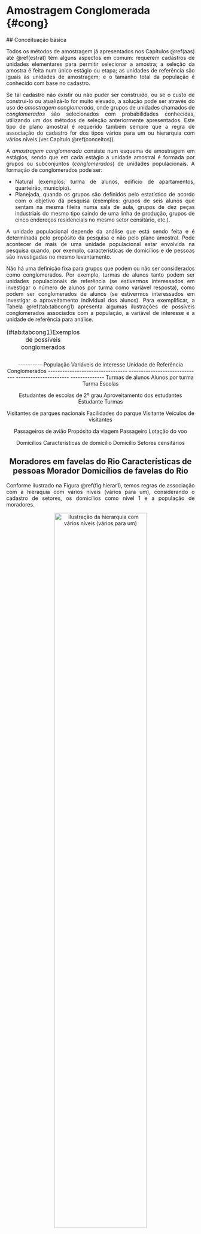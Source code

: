 # Amostragem Conglomerada {#cong}
<div style="text-align: justify">
## Conceituação básica 

Todos os métodos de amostragem já apresentados nos Capítulos \@ref(aas) até \@ref(estrat) têm alguns aspectos em comum: requerem cadastros de unidades elementares para permitir selecionar a amostra; a seleção da amostra é feita num único estágio ou etapa; as unidades de referência são iguais às unidades de amostragem; e o tamanho total da população é conhecido com base no cadastro.

Se tal cadastro não existir ou não puder ser construído, ou se o custo de construí-lo ou atualizá-lo for muito elevado, a solução pode ser através do uso de *amostragem conglomerada*, onde grupos de unidades chamados de *conglomerados* são selecionados com probabilidades conhecidas, utilizando um dos métodos de seleção anteriormente apresentados. Este tipo de plano amostral é requerido também sempre que a regra de associação do cadastro for dos tipos vários para um ou hierarquia com vários níveis (ver Capítulo \@ref(conceitos)).

A *amostragem conglomerada* consiste num esquema de amostragem em estágios, sendo que em cada estágio a unidade amostral é formada por grupos ou subconjuntos (*conglomerados*) de unidades populacionais. A formação de conglomerados pode ser:

 - Natural (exemplos: turma de alunos, edifício de apartamentos, quarteirão, município).
 - Planejada, quando os grupos são definidos pelo estatístico de acordo com o objetivo da pesquisa (exemplos: grupos de seis alunos que sentam na mesma fileira numa sala de aula, grupos de dez peças industriais do mesmo tipo saindo de uma linha de produção, grupos de cinco endereços residenciais no mesmo setor censitário, etc.).
 
A unidade populacional depende da análise que está sendo feita e é determinada pelo propósito da pesquisa e não pelo plano amostral. Pode acontecer de mais de uma unidade populacional estar envolvida na pesquisa quando, por exemplo, características de domicílios e de pessoas são investigadas no mesmo levantamento. 

Não há uma definição fixa para grupos que podem ou não ser considerados como conglomerados. Por exemplo, turmas de alunos tanto podem ser unidades populacionais de referência (se estivermos interessados em investigar o número de alunos por turma como variável resposta), como podem ser conglomerados de alunos (se estivermos interessados em investigar o aproveitamento individual dos alunos). Para exemplificar, a Tabela \@ref(tab:tabcong1) apresenta algumas ilustrações de possíveis conglomerados associados com a população, a variável de interesse e a unidade de referência para análise. 

<center>
<table>
<caption>(#tab:tabcong1)Exemplos de possíveis conglomerados</caption>
</table>
---------- 
População                         Variáveis de interesse         Unidade de Referência  Conglomerados
--------------------------------- ------------------------------ ---------------------- --------------
Turmas de alunos	                Alunos por turma	             Turma	                Escolas

Estudantes de escolas de 2º grau	Aproveitamento dos estudantes	 Estudante	            Turmas

Visitantes de parques nacionais	  Facilidades do parque	         Visitante             	Veículos de visitantes

Passageiros de avião	            Propósito da viagem	           Passageiro            	Lotação do voo

Domicílios	                      Características de domicílio	 Domicílio	            Setores censitários

Moradores em favelas do Rio	      Características de pessoas	   Morador                Domicílios de favelas do Rio
----------
</center>

Conforme ilustrado na Figura \@ref(fig:hierar1), temos regras de associação com a hieraquia com vários níveis (vários para um), considerando o cadastro de setores, os domicílios como nível 1 e a população de moradores.  
<center>

<div class="figure">
<img src="Figuras/hierarquia.png" alt="Ilustração da hierarquia com vários níveis (vários para um)" width="70%" />
<p class="caption">Ilustração da hierarquia com vários níveis (vários para um)</p>
</div>
</center>

Cabe registrar que os vários métodos de amostragem discutidos anteriormente podem ser aplicados para implementar a amostragem conglomerada, onde os conglomerados passam a ser as unidades amostrais a serem objeto de seleção pelos diferentes métodos. 

 
## Amostragem de áreas

O cadastro ou sistema de referência da pesquisa é a fonte que serve de guia e permite identificar a população a ser coberta para a seleção de amostras. Os métodos probabilísticos propostos para seleção de amostras pressupõem a existência de uma lista completa das unidades da população a ser pesquisada. Porém, como já foi dito, tais listas podem não estar disponíveis, ou estar desatualizadas, ou o custo de preparar uma lista atualizada pode ser proibitivo. Além disso, uma amostra selecionada de uma população dispersa geograficamente provavelmente será também muito dispersa.

Para reduzir custos, é muito frequente o uso de amostragem conglomerada, onde os conglomerados são áreas geográficas com limites naturais ou artificiais bem definidos. Neste caso, a amostra resultante pode ser concentrada dentro de um número limitado de áreas geográficas. 

A utilização de amostragem de áreas se dá quando não existe um cadastro de boa qualidade disponível e/ou quando a população for muito dispersa e o fator custo de deslocamento for preponderante. Neste caso, a necessidade de uma lista atualizada das unidades para as quais se requer a informação é restrita às áreas (*conglomerados*) que forem selecionadas para a amostra. Portanto, a grande vantagem da amostragem conglomerada é a sua conveniência operacional vinculada a possíveis reduções de custo. 

Num levantamento de uma população humana, por exemplo, é operacionalmente mais conveniente pesquisar todas as pessoas numa amostra de domicílios do que selecionar o mesmo número de pessoas espalhadas por toda a população. Também é mais conveniente pesquisar todos os domicílios numa amostra de áreas (por exemplo, setores censitários) do que selecionar aleatoriamente uma amostra do mesmo número de domicílios numa lista de todos os domicílios da região de interesse da pesquisa. Por um lado, tal lista nem sempre está disponível e, por outro, seu preparo tornaria a pesquisa bem mais cara. 

Suponha que uma AAS de $n=400$ domicílios deva ser selecionada de uma população de $N=10.000$ domicílios de uma cidade. Como não dispomos de uma lista atualizada com todos os domicílios, optamos por uma amostra de domicílios localizados dentro de uma amostra de quarteirões. Isto pode ser feito dividindo a área da cidade em quarteirões e selecionando 1/25 dos quarteirões. A probabilidade de selecionar um domicílio na cidade é a probabilidade de selecionar um quarteirão, ou seja, $1/25 = 400/10.000$. Neste caso, o tamanho da amostra de domicílios será uma variável aleatória que depende dos quarteirões selecionados para a amostra, sendo o seu valor esperado igual ao $n$ desejado.

Nesse exemplo, as unidades amostrais são os quarteirões da cidade, que poderiam ser listados para formar o cadastro de seleção. A seleção da amostra de quarteirões determina a seleção dos domicílios que estão localizados nos quarteirões. Se todos os domicílios de cada quarteirão são pesquisados, então a amostra é conglomerada em um estágio.

Mesmo que a lista de todos os domicílios esteja disponível, reduções do custo podem ser observadas na amostra conglomerada, pois a localização e identificação dos 400 domicílios espalhados aumenta o custo de transporte, bem como demanda maior tempo para a coleta, em comparação com a localização dos quarteirões selecionados e visita a todos os domicílios destes quarteirões. Por outro lado, para um dado tamanho de amostra, a amostragem direta dos domicílios dá resultados mais precisos do que a amostragem conglomerada de domicílios. 

Se comparamos uma amostra conglomerada com uma amostra de unidades elementares do mesmo número de unidades elementares, em geral, na amostra conglomerada espera-se que:

- O custo por unidade elementar seja mais baixo, devido ao mais baixo custo de listagem, de localização das unidades ou de ambos.     
- A variância de estimativas amostrais seja maior, dependendo do grau de homogeneidade das unidades agrupadas em conglomerados. 

Então verifica-se que a amostragem conglomerada impõe vantagens (menor custo) e desvantagens (menor precisão). Levando em conta os aspectos operacionais e a redução de custos que a amostragem conglomerada proporciona, em muitas situações práticas, a perda de eficiência amostral é mais que compensada por essa vantagem. Além disso, a redução de custos proporcionada pode permitir selecionar amostras maiores, compensando assim a perda de precisão em relação a amostras não conglomeradas. 

Uma aplicação importante de amostragem (conglomerada) de áreas se dá nas pesquisas domiciliares do IBGE, através da utilização da *Base Operacional Geográfica - BOG* que tem como suas menores áreas os setores censitários, conforme descrito na Seção \@ref(cadIBGE).   


## Definições básicas e notação

A população de unidades $U$ é particionada em $M$ grupos *mutuamente exclusivos e exaustivos*, chamados *conglomerados*, denotados $C_1, ..., C_i, ..., C_M$, de modo que: 

$$
U = C_1\cup C_2\cup \dots \cup C_M = \displaystyle \bigcup_{i=1}^{M}C_i \quad\text{  e }\quad C_i\cap C_k=\phi, \,\,i\ne k
$$

Aqui é necessário indexar as unidades populacionais dentro de cada conglomerado e, portanto, as unidades passam a ser identificadas por dois índices $i,j$, onde $i$ designa o conglomerado e $j$ designa o rótulo da unidade dentro do conglomerado. Então $C_i = \{ (i,1), (i,2), \dots, (i,j), \dots, (i,N_i) \}$, para $i=1,2,...,M$, onde $N_i$ é o tamanho do conglomerado $C_i$. Então $N = N_1 + N_2 + \dots + N_M$ é o tamanho total da população. 

Selecione uma amostra $a=\{i_1,\dots,i_m\}$ de tamanho $m\,\, (m>0)$, entre os rótulos de $C = \{1, ..., M\}$ para selecionar os conglomerados, segundo um plano amostral $p(a)$.

Observe que, de um ponto de vista matemático, a definição da partição da população em conglomerados apresentada é muito semelhante à definição da partição em estratos, vista no Capítulo \@ref(estrat). A diferença fundamental entre amostragem *estratificada* e *conglomerada* é que, na primeira, selecionamos diretamente amostras de unidades elementares dentro de cada um dos $H$ grupos (estratos) formados, enquanto que, na segunda, selecionamos uma amostra de grupos (conglomerados) entre os $M$ grupos formados, tratando então os grupos como unidades de amostragem, e investigamos unidades elementares, apenas, dentro dos conglomerados selecionados. 

Outra diferença importante se dá no processo da formação dos grupos. Para alcançar eficiência, quando estamos definindo grupos para servirem como estratos, o ideal é que estes sejam internamente homogêneos, cada um formado por unidades parecidas entre si. Já quando vamos usar os grupos como unidades de amostragem (conglomerados), então idealmente devem ser internamente heterogêneos, cada um formado por unidades que representem o melhor possível a diversidade da população. Em termos de variabilidade, uma boa estratificação é aquela onde a variância *dentro* dos estratos é pequena e a variância *entre* os estratos é grande, enquanto que na amostragem conglomerada busca-se o contrário, com a variância *dentro* dos conglomerados *grande* e a variância *entre* eles pequena. 

**(#exm:exmcon0)** Os setores censitários da Base Operacional Geográfica do IBGE

Um exemplo que ilustra bem a diferenciação do papel que estruturas de grupos de unidades populacionais podem ter no planejamento amostral é dado pelos setores censitários da Base Operacional Geográfica do IBGE. Estes setores são formados por áreas delimitadas no mapa do território brasileiro e podem ser vistos como grupos de domicílios e seus moradores. Na maioria das pesquisas amostrais do IBGE, tais como a PNAD Contínua - ver, por exemplo, @Freitas2014 - ou a POF - ver mais informações no link -  <https://www.ibge.gov.br/estatisticas/sociais/rendimento-despesa-e-consumo/9050-pesquisa-de-orcamentos-familiares.html?=&t=conceitos-e-metodos> - os setores censitários são usados como conglomerados para seleção da amostra de domicílios e pessoas que serão alvo da pesquisa. 

Essa mesma estrutura de grupos serve como estratos no caso da seleção de domicílios do Censo Demográfico que vão responder ao questionário mais longo, denominado de questionário da amostra. Nessa operação, em cada setor censitário, uma amostra de domicílios é selecionada dentro de cada um dos setores censitários, dando a eles então este papel de estratos, e não de conglomerados - ver @IBGE2016 para detalhes. 

## Amostragem conglomerada em um estágio  

Num plano de *Amostragem Conglomerada em em estágio - AC1*, são incluídas na amostra da pesquisa todas as unidades de $U$ encontradas nos conglomerados selecionados em $a$. A amostra $s$ de unidades da população $U$ que serão pesquisadas é dada por:

$$
s = C_{i_1} \cup C_{i_2} \cup \dots \cup C_{i_m} = \bigcup_{k=1}^{m}C_{i_k}
$$

Portanto, a amostragem do tipo AC1 é caracterizada pelos seguintes aspectos: 

- As unidades populacionais são reunidas em *grupos* denominados *conglomerados*.      
- Uma amostra de unidades é obtida selecionando uma *amostra de conglomerados* e *incluindo na amostra todas as unidades* pertencentes aos conglomerados selecionados.

Segue ilustração utilizando um baralho que pode ser observado na Figura \@ref(fig:baralho). Cada grupo de um mesmo número ou letra (A, 2, ..., 7, J, Q, K) representa um conglomerado de cartas dos quatro diferentes naipes (paus, ouros, copas e espadas).

<center>
<div class="figure">
<img src="Figuras/baralho.png" alt="Ilustração de unidades elementares “naturalmente” agrupadas" width="80%" />
<p class="caption">Ilustração de unidades elementares “naturalmente” agrupadas</p>
</div>
</center>

Na ilustração da Figura \@ref(fig:baralhoAC1) temos uma amostra selecionada por amostragem do tipo AC1, onde os conglomerados foram formados com as quatro cartas de cada número ou letra.

<center>
<div class="figure">
<img src="Figuras/baralhoAC1.png" alt="Ilustração da seleção de amostragem conglomerada em um estágio" width="80%" />
<p class="caption">Ilustração da seleção de amostragem conglomerada em um estágio</p>
</div>
</center>

Na ilustração foram selecionados, utilizando um dos métodos de seleção vistos anteriormente, dois conglomerados, no caso os de número 3 e 7, resultando numa amostra de 8 cartas do baralho: 3 de paus, 3 de ouros, 3 de copas, 3 de espadas, 7 de paus, 7 de ouros, 7 de copas e 7 de espadas. 


## Amostragem conglomerada em vários estágios 

A *amostragem conglomerada em vários estágios* é caracterizada por unidades populacionais arranjadas em grupos conforme uma hierarquia, com seleção de grupos nos vários níveis da hierarquia até chegar às unidades elementares (de referência) da pesquisa que serão investigadas.

Na amostragem conglomerada em três estágios, por exemplo, adota-se a seguinte terminologia, onde cada estágio da amostragem considera um tipo de unidade: Unidades Primárias de Amostragem - UPAs; Unidades Secundárias de Amostragem - USAs; e unidades elementares. 

Tal estratégia consiste no arranjo da população em UPAs, as quais são divididas em USAs, que contêm as unidades elementares, formando os 3 estágios sucessivos.

Para selecionar uma amostra de unidades elementares que serão investigadas, deve-se proceder da seguinte forma:

- **Estágio 1**: selecionar uma amostra de UPAs.
- **Estágio 2**: selecionar uma amostra de USAs em cada uma das UPAs selecionadas no primeiro estágio.
- **Estágio 3**: selecionar uma amostra de unidades elementares em cada uma das USAs selecionadas no segundo estágio, que irão compor a amostra, $s$, de unidades elementares a serem investigadas. 

**(#exm:exmcon1)** Considere o caso em que é preciso selecionar uma amostra de domicílios para uma pesquisa numa determinada região. Não há uma listagem atualizada e disponível dos domicílios existentes na região, mas é possível obter a lista dos municípios que a formam, e o IBGE disponibiliza um cadastro dos setores censitários existentes em cada um desses municípios. É possivel, então, selecionar uma amostra conglomerada em 3 estágios de domicílios mediante as seguintes etapas:

- **Estágio 1**: selecionar uma amostra de municípios, que neste caso serão as UPAs.
- **Estágio 2**: selecionar uma amostra de setores censitários - USAs - em cada um dos municípios selecionados no primeiro estágio.
- **Estágio 3**: selecionar uma amostra de domicílios em cada um dos setores selecionados. 

A amostra de domicílios a serem investigados na região será formada pela união das amostras de domicílios selecionadas em cada um dos setores selecionados. Provavelmente será necessário fazer uma atualização da lista dos domicílios para cada um dos setores selecionados no segundo estágio antes de selecionar os domicílios, porém essa atualização só será necessária para os setores selecionados, e não para todos os setores da região, como seria necessário se a amostra fosse selecionada diretamente na região sem considerar os estágios referentes aos municípios e setores.

Fica como exercício para o leitor definir o tipo de seleção que poderia ser utilizado em cada um dos estágios.

**Notas:**

1) Sem USAs, o esquema acima se torna amostragem conglomerada em dois estágios, ou amostragem conglomerada com subamostragem.     
2) O processo acima pode ser estendido para quatro ou mais estágios.     
3) Na prática, é raro ver planos com mais de três ou quatro estágios de seleção. 

Segue ilustração na Figura \@ref(fig:baralhoAC2) de amostragem conglomerada em dois estágios - AC2, utilizando o baralho com os grupamentos definidos anteriormente.  

<center>
<div class="figure">
<img src="Figuras/baralhoAC2.png" alt="Ilustração da seleção de amostragem conglomerada em 2 estágios " width="80%" />
<p class="caption">Ilustração da seleção de amostragem conglomerada em 2 estágios </p>
</div>
</center>

Foram selecionados os conglomerados - UPAs, 3, 7 e J (Valete) e, em cada um destes três conglomerados, selecionadas duas cartas, resultando numa amostra de seis cartas do baralho: 3 de ouros, 3 de copas, 7 de paus, 7 de copas, Valete de copas e Valete de espadas. 

Populações humanas em geral são organizadas segundo uma hierarquia definida por regiões, estados, municípios, bairros, endereços, domicílios, famílias e pessoas. Além disso, existem hierarquias que podem ser utilizadas em amostragem conglomerada para investigação de unidades institucionais, nas áreas de agricultura, educação, negócios, saúde, cultura, etc.

**(#exm:exmcon2)** Como outros exemplos de estruturas com hierarquia, considere:

a) Conglomerados = áreas num mapa; e unidades elementares = estabelecimentos agropecuários.   
b) UPAs = hospitais; USAs = enfermarias; e unidades elementares = pacientes.     
c) UPAs = escolas; USAs = turmas; e unidades elementares = crianças/estudantes.    
d) Conglomerados = veículos cruzando um posto de pedágio; e unidades elementares = passageiros nos veículos.     
e) UPAs = empresas industriais; e unidades elementares = unidades locais. 

**(#exm:exmcon3)** Plano amostral da *Pesquisa Mensal de Emprego - PME* - na Região Metropolitana de São Paulo realizada pelo IBGE

O plano amostral empregado na PME da RM de São Paulo era amostragem conglomerada em dois estágios, onde os setores censitários da Região Metroplitana de São Paulo eram as UPAs, e os domícilios particulares eram as USAs. Em cada domicílio selecionado para a pesquisa, as unidades elementares eram os moradores. Todos os moradores dos domicílios selecionados eram pesquisados, sendo que somente os que tinham 10 anos ou mais de idade preenchiam a parte referente às características de ocupação e rendimento. O plano é dito em dois estágios porque não havia sorteio de moradores dentro dos domicílios selecionados.

A amostra era de cerca de 430 setores por mês, com média de aproximadamente 18 domicílios selecionados em cada setor da amostra, resultando em aproximadamente 7.800 domicílios na amostra por mês.

A PME foi encerrada em março de 2016, com a divulgação dos resultados referentes ao mês de fevereiro de 2016, tendo sido substituída, com metodologia atualizada, pela Pesquisa Nacional por Amostra de Domicílios Contínua - PNAD Contínua, que abrange todo o País. Detalhes sobre a PME podem ser vistos em <https://www.ibge.gov.br/estatisticas/sociais/trabalho/9180-pesquisa-mensal-de-emprego.html?=&t=o-que-e>.

**(#exm:exmcon4)** Amostra da *Pesquisa Nacional de Saúde do Escolar - PeNSE*

Outra pesquisa, por amostra conglomerada, realizada pelo IBGE, em conjunto com o Ministério da Saúde, é a PeNSE que busca estudar aspectos como "a maior exposição a fatores de risco para a saúde, como uso de tabaco, consumo de álcool, alimentação inadequada e sedentarismo" em uma amostra de adolescentes que frequentam aulas em escolas públicas e privadas no território nacional. Trata-se de um plano amostral complexo que envolve estratificação, conglomeração, seleção de amostras com probabilidades desiguais, que pode ser visto com mais detalhes em @IBGE2016b. Em relação à amostragem conglomerada, são utilizados três estágios de seleção em cada um dos estratos definidos:

  - **Estágio 1**: UPAs - Municípios em cada um dos estratos.
  - **Estágio 2**: USAs - Escolas com turmas de alunos nas etapas de ensino de interesse em cada município selecionado.
  - **Estágio 3**: UTAs - Turmas de alunos nas etapas de ensino de interesse em cada escola selecionada.
  
Seria possível implementar um quarto estágio selecionando apenas uma parte dos alunos de cada turma selecionada para responderem ao questionário da pesquisa, porém por facilidades operacionais foi decidido pela inclusão de todos os alunos, de cada turma selecionada, na amostra final.

A amostragem conglomerada em um ou mais estágios deve ser adotada sempre que: 

1. *Não existe cadastro* de unidades elementares, mas existe (ou se pode construir) um cadastro de UPAs e, sendo necessário, cadastros de USAs, etc.    
2. *Concentrar a coleta* de dados em umas poucas localidades ou grupos de unidades reduz o custo de deslocamento entre unidades elementares.    
3. O *acesso* às unidades elementares pode depender de pontos de passagem controlados nalgum nível da hierarquia.     
4. A maior capacidade de supervisão do trabalho em grupos de unidades pode resultar em melhor qualidade dos dados a serem coletados.

## Notação na amostragem conglomerada em um estágio

A Tabela \@ref(tab:tabcong2) apresenta a notação para os tamanhos populacionais e da amostra na AC1 para uma dada população. 

<table>
<caption>(#tab:tabcong2)Tamanhos da população e da amostra na AC1</caption>
</table>
<center>
---------
Definição                      População                               Amostra 
------------------------------ --------------------------------------- -------------------------------------
Conglomerados                   $M$                                     $m$

Unidades no conglomerado $i$    $N_i$                                   $N_i$

Tamanho da população/amostra    $N = \displaystyle\sum_{i\in C}N_i$     $n = \displaystyle \sum_{i \in a} N_i$
---------
</center>

A Tabela \@ref(tab:tabcong3) apresenta os parâmetros populacionais total e média por conglomerado e na população como um todo.

<table>
<caption>(#tab:tabcong3)Parâmetros populacionais nos conglomerados e na população</caption>
</table>
<center>
---------
Definição                                                           Parâmetro                              
------------------------------------------------------------------- --------------------------------------------------------- 
Valor da variável de pesquisa para unidade $j$ do conglomerado $i$   $y_{ij}$                

Total no conglomerado $i$                                            $Y_i = \displaystyle \sum_{j \in C_i} y_{ij}$

Média no conglomerado $i$                                            $\overline {Y_i} = {Y_i}/{N_i} = \displaystyle \frac 1 N_i \sum_{j \in C_i} y_{ij}$

Total populacional                                                   $Y = \displaystyle \sum_{i=1}^{M} Y_i = \sum_{i \in C} Y_i$

Média populacional por conglomerado                                  $\overline {Y_C} = Y / M =  \displaystyle \frac 1 M \sum_{i \in C} Y_i$ 

Média populacional por unidade                                       $\overline Y = Y / N = \displaystyle \frac 1 N \sum_{i \in C} Y_i$
---------
</center>


## Amostragem conglomerada em um estágio simples 

O método de seleção de uma amostra por *Amostragem Conglomerada em um estágio simples - AC1S* consiste nos seguintes passos: 

1. Selecione uma amostra $a$ de $m$ conglomerados dentre os $M$ existentes na população $C$ de UPAs por AAS.    
2. Pesquise cada uma das unidades elementares presentes nos conglomerados selecionados da amostra $a$.

A amostra desejada é formada por todas as unidades elementares existentes nos $m$ conglomerados selecionados.

A Tabela \@ref(tab:tabcong4) apresenta as informações amostrais nos conglomerados selecionados e em toda amostra.

<table>
<caption>(#tab:tabcong4)Descrição das informações amostrais na AC1S</caption>
</table>
<center>
---------
Descrição                                                                       Valores amostrais                              
------------------------------------------------------------------------------- -------------------------------------------------
Valor da variável de pesquisa para unidade $j$ do conglomerado selecionado $i$   $y_{ij} \,\,\,\, \forall\, j=1, \dots, N_i$, \
                                                                                              $i \in a = \{ i_1,\dots,i_m \}$
                                                                                 

Total no conglomerado $i$ da amostra $i \in a = \{ i_1, \dots, i_m \}$             $Y_i = \displaystyle \sum_{j \in C_i} y_{ij}$

Média no conglomerado $i$ da amostra $i \in a = \{ i_1, \dots, i_m \}$                                    $\overline {Y_i} = {Y_i}/{N_i}$

Total amostral                                                                                            $t = \displaystyle \sum_{i \in a} Y_i$

Média por conglomerado                                                           $\displaystyle \overline y_C = t/m = \displaystyle \frac 1 m \sum_{i \in a} Y_i$ 

Média por unidade                                                                $\displaystyle \overline y = t/n = \displaystyle \sum_{i \in a} Y_i \Big/ \displaystyle \sum_{i \in a} N_i$

Probabilidade de inclusão de cada um dos conglomerados                           $m/M$

Probabilidade de inclusão de cada uma das unidades elementares                   $m/M$
---------
</center>


### Estimação do total sob AC1S 

O estimador natural (de Horvitz-Thompson) do total populacional sob plano amostral AC1S é dado por: 

$$
\displaystyle \widehat Y_{AC1S/HT} = \frac{M}{m} \displaystyle \sum_{i \in a} Y_i = M \overline y_C = \displaystyle \sum_{i \in a} \sum_{j \in C_i} d_{ij} y_{ij}\,\,(\#eq:eqcong1)
$$

onde $d_{ij} = M/m$ são os pesos individuais básicos sob AC1S.

A variância do estimador natural do total populacional é dada por: 

$$
\displaystyle V_{AC1S} \left( \widehat Y_{AC1S/HT} \right) = M^2 \frac {1-f} {m} S_e^2=M^2 \left(\frac1m-\frac1M\right)S_e^2 (\#eq:eqcong2)
$$ 

onde $f = m/M$ e $\displaystyle S_e^2 = \frac {1} {M-1} \displaystyle \sum_{i \in C} \left(Y_i - \overline {Y_C} \right)^2$ é a *variância entre* os totais dos conglomerados.

Um estimador não viciado para a variância do estimador natural do total populacional é dado por:

$$
\displaystyle \widehat V_{AC1S} \left( \widehat Y_{AC1S/HT} \right) = M^2 \frac {1-f} {m} \widehat S_e^2 \,\, (\#eq:eqcong3)
$$

onde $\widehat S_e^2 = \displaystyle \frac {1} {m-1} \displaystyle \sum_{i \in a} \left(Y_i - \overline y_C \right)^2$.

Quando todos os conglomerados têm tamanhos iguais, isto é, $N_i = \overline N, \, \, \forall\, i \in C$, o estimador natural é a única opção de estimador simples para o total. Quando os tamanhos dos conglomerados variam, este estimador pode ser pouco eficiente. Nesse caso, um estimador que ajuda a reduzir o efeito da variação dos tamanhos dos conglomerados na precisão é um estimador tipo razão baseado no tamanho dos conglomerados. Este estimador é dado por: 

$$
\displaystyle \widehat Y_{AC1S}^R = \frac {N} {n} \displaystyle \sum_{i \in a} Y_i = N \overline y = \displaystyle \sum_{i \in a} \sum_{j \in C_i} w_{ij}^R y_{ij} \,\, (\#eq:eqcong4)
$$

onde $w_{ij}^R = N/n$ são pesos amostrais ajustados ou ‘calibrados’, no sentido de que seu uso aplicado a uma variável de contagem $(y_{ij}=1, \, \,\forall\, i,j)$ levaria a obter uma estimativa para o tamanho da população igual ao tamanho total $N$.

Note que este estimador requer que o tamanho total da população $(N)$ seja conhecido. Portanto, em muitas situações este estimador não é viável.

A variância aproximada do estimador tipo razão do total é dada por:

$$
\displaystyle V_{AC1S} \left( \widehat Y_{AC1S}^R \right) \doteq M^2 \left( \frac 1 m - \frac 1 M \right) \frac {1} {M-1} \displaystyle \sum_{i \in C} N_i^2 \left( \overline {Y_i} - \overline Y \right)^2 \,\, (\#eq:eqcong5)
$$ 

Esta aproximação requer que o número de conglomerados na amostra $(m)$ seja grande.

O estimador da variância do estimador tipo razão do total pode ser obtido por: 

$$
\displaystyle \widehat V_{AC1S} \left( \widehat Y_{AC1S}^R \right) = M^2 \left( \frac 1 m - \frac 1 M \right) \frac {1} {m-1} \displaystyle \sum_{i \in a} N_i^2 \left( \overline {Y_i} - \overline y \right)^2 \,\,(\#eq:eqcong6)
$$

Comparando os estimadores natural e tipo razão para o total populacional, sob o plano amostral AC1S, tem-se:  

1. Se os conglomerados tiverem todos o mesmo tamanho, ou seja:    
$$
N_i=N/M=\overline N,\;\;\forall \,i=1,\dots,M
$$
então:    
$$
\widehat Y_{AC1S}^R = \widehat Y_{AC1S/HT}
$$
2. Somente o estimador natural, $\widehat Y_{AC1S/HT}$, pode ser utilizado quando $N$ for desconhecido.    
3. O estimador $\widehat Y_{AC1S/HT}$ é exatamente não viciado.    
4. O estimador $\widehat Y_{AC1S}^R$ é apenas aproximadamente não viciado, para grandes amostras.    
5. O estimador tipo razão, $\widehat Y_{AC1S}^R$, pode ser muito mais preciso que $\widehat Y_{AC1S/HT}$ em certos casos, pois se:
 $$
 \overline {Y_i} \doteq \overline Y, \,\, \forall \,i
 $$  
 então: 
 $$
 V_{AC1S} \left( \widehat Y_{AC1S}^R \right) \doteq 0
 $$ 
 enquanto que: 
 $$
 V_{AC1S} \left( \widehat Y_{AC1S/HT} \right) \propto \displaystyle \sum_{i \in C} \left( Y_i - \overline Y_C \right)^2 = \displaystyle \sum_{i \in C} \left( N_i \overline {Y_i} - \overline N \overline Y \right)^2 \doteq \overline Y^2 \displaystyle \sum_{i \in C} \left( N_i - \overline N \right)^2
 $$

    Isto é, a variância do estimador natural incorpora parcela devida à variação dos tamanhos dos conglomerados e, portanto, a ocorrência de variabilidade nos tamanhos dos conglomerados causa acentuada perda de precisão nesse estimador sob amostragem conglomerada em um estágio simples. Essa perda será maior quando maior for a variabilidade dos tamanhos dos conglomerados. 

    Na prática, as médias $\overline {Y_i}$ são menos variáveis entre conglomerados que os totais $Y_i$, e portanto: 

$$
V_{AC1S} \left( \widehat Y_{AC1S}^R \right) < V_{AC1S} \left( \widehat Y_{AC1S/HT} \right)
$$

Os ganhos de precisão do estimador tipo razão podem ser grandes quando:

* For grande a variação dos tamanhos $N_i$.    
* For pequena a variação entre as médias $\overline {Y_i}$ dos conglomerados.

Na prática, a formação de conglomerados com tamanhos iguais para controlar a variação de tamanho na variância do estimador e, também, na variação do tamanho final da amostra, nem sempre é possível, sendo a ocorrência de conglomerados com tamanhos iguais pouco comum. 

Assim, ao invés de tentar construir artificialmente conglomerados de tamanhos iguais, é possível manter os conglomerados com tamanhos desiguais e utilizar métodos de seleção de amostra e estimadores adequados na expectativa de redução da variância e de menor perda de precisão com o uso da amostragem conglomerada.

Os métodos usuais para reduzir o efeito da variabilidade dos tamanhos dos conglomerados são: 

a) Selecionar os conglomerados com probabilidades proporcionais ao tamanho.     
b) Estratificar os conglomerados, utilizando o tamanho como variável de estratificação.      
c) Usar estimadores tipo razão, com a variável auxiliar sendo o tamanho do conglomerado. 

**Recomendações:**

* Em geral, prefira $\widehat Y_{AC1S}^R$ a menos que $N$ seja desconhecido.    
* Se $\widehat Y_{AC1S/HT}$ tiver que ser usado: *estratifique os conglomerados* por tamanho ou *use amostragem conglomerada com PPT*. Em termos de eficiência não parece haver vantagem nítida de qualquer das duas alternativas, sendo bastante semelhantes os resultados obtidos com ambas as técnicas em termos da precisão final das estimativas. 

### Estimação da média sob AC1S

O estimador de Horvitz-Thompson da média por unidade, $\overline Y$, sob plano amostral AC1S é dado por: 

$$
\displaystyle \overline y_{AC1S/HT} = \frac {\widehat Y_{AC1S/HT}} {N} = \frac {M} {N} \frac {1} {m} \displaystyle \sum_{i\in a} Y_i = \overline y_C / \overline N \,\, (\#eq:eqcong7)
$$ 

 A variância do estimador HT da média é dada por:

$$
\displaystyle V_{AC1S} \left( \overline y_{AC1/HT} \right) = \frac {M^2} {N^2} \left( \frac 1 m - \frac 1 M \right) S_e^2 = \frac {1} {\overline N^2} \left( \frac 1 m - \frac 1 M \right) S_e^2 \,\, (\#eq:eqcong8)
$$

O estimador da variância do estimador HT da média é dado por: 

$$
\displaystyle \widehat V_{AC1S} \left( \overline y_{AC1S/HT} \right) = \frac {M^2} {N^2} \left( \frac 1 m - \frac 1 M \right) \widehat S_e^2 = \frac {1} {\overline N^2} \left( \frac 1 m - \frac 1 M \right) \widehat S_e^2 \,\, (\#eq:eqcong9)
$$

Um estimador tipo razão da média por unidade $\overline Y$ sob o plano amostral AC1S é dado por:  

$$
\displaystyle \overline y_{AC1S}^R = \frac {\widehat Y_{AC1S}^R} {N} = \frac {1} {n} \displaystyle \sum_{i \in a} Y_i = \overline y_C / \overline n = \overline y \,\, (\#eq:eqcong10)
$$ 

onde $\displaystyle \overline n = \frac {1} {m} \displaystyle \sum_{i \in a} N_i = \frac {n} {m}$.

A variância aproximada do estimador de razão da média é dado por: 

$$
\displaystyle V_{AC1S} \left( \overline y_{AC1S}^R \right) \doteq \frac {1} {\overline N^2} \left( \frac 1 m - \frac 1 M \right) \frac {1} {M-1} \displaystyle \sum_{i \in C} N_i^2 \left( \overline {Y_i} - \overline Y \right)^2 \,\, (\#eq:eqcong11)
$$

Esta aproximação é válida somente para amostras grandes, isto é, com $m$ grande.

O estimador da variância do estimador tipo razão da média é dado por: 

$$
\displaystyle \widehat V_{AC1S} \left( \overline y_{AC1S}^R \right) = \frac {1} {\overline n^2} \left( \frac 1 m - \frac 1 M \right) \frac {1} {m-1} \displaystyle \sum_{i \in a} N_i^2 \left( \overline {Y_i} - \overline y \right)^2  \,\, (\#eq:eqcong12)
$$ 

com $\overline n$ em lugar de $\overline N$ quando este for desconhecido.

**Notas:**

1. Se $N$ (ou  $\overline N$) for desconhecido, só podemos usar $\overline y_{AC1S}^R$.    
2. As comparações de vício e variância feitas para o caso dos estimadores de total seguem válidas para os estimadores da média.     
3. Quase sempre é preferível usar $\overline y_{AC1S}^R = \overline y$, a média simples por unidade elementar.       

A Tabela \@ref(tab:tabcong5) apresenta um resumo de estimadores do total, média e respectivas variâncias sob AC1S. 

<table>
<caption>(#tab:tabcong5)Estimadores do total, média e respectivas variâncias sob AC1S</caption>
</table>
<center>
---------
Estimador                             
-----------------------------
$\displaystyle \widehat Y_{AC1S/HT} = \frac {M}{m} \displaystyle \sum_{i \in a} Y_i = M \overline y_C = \displaystyle \sum_{i \in a} \sum_{j \in C_i} d_{ij} y_{ij}$                                                        

$\displaystyle \widehat Y_{AC1S}^R = \frac {N} {n} \displaystyle \sum_{i \in a} Y_i = N \overline y = \displaystyle \sum_{i \in a} \sum_{j\in C_i} w_{ij}^R y_{ij}$

$\displaystyle \overline y_{AC1S/HT} = \frac {\widehat Y_{AC1S/HT}}{N} = \frac {M} {N} \frac {1} {m} \displaystyle \sum_{i \in a} Y_i = \overline y_C / \overline N$                                                        
$\displaystyle\overline y_{AC1S}^R=\frac{\widehat Y_{AC1S}^R} {N}=\displaystyle\frac{1}{n}\sum_{i\in a}Y_i=\overline y_C/\overline n=\overline y$

$\displaystyle \widehat V_{AC1S} \left( \widehat Y_{AC1S/HT}\right)= M^2 \left( \frac 1 m - \frac 1 M \right) \widehat S_e^2$

$\widehat V_{AC1S}\left(\widehat Y_{AC1S}^R\right) = M^2\left(\displaystyle\frac 1 m-\frac 1 M \right)\displaystyle\frac {1} {m-1}\displaystyle\sum_{i\in a} N_i^2(\overline {Y_i}-\overline y)^2$

$\displaystyle \widehat V_{AC1S} \left( \overline y_{AC1S/HT} \right) = \frac {1} {\overline N^2} \left( \frac 1 m - \frac 1 M \right) \widehat S_e^2$

$\widehat V_{AC1S}\left(\overline y_{AC1S}^R\right)=\displaystyle\frac{1}{\overline n^2}\left(\frac1 m -\frac 1 M\right)\frac{1}{m-1}\displaystyle\sum_{i\in a}N_i^2\left(\overline {Y_i} -\overline y\right)^2$ 

---------
</center>

Aqui não foi tratado explicitamente do problema da estimação de proporções. Porém, lembrando que proporção é equivalente à média de uma variável do tipo indicadora, que só pode assumir valores $0$ (não possui a característica de interesse) ou $1$ (possui a característica de interesse) e, recorrendo ao exposto no Capítulo \@ref(proporc), é fácil derivar as expressões para estimar proporções e avaliar a precisão das estimativas a partir das expressões para estimação de média fornecidas aqui. 

## Efeito do plano amostral

O *Efeito do Plano Amostral - EPA* é uma medida para comparar a *eficiência* de duas estratégias, $E_1$ e $E_2,$ formadas pelas combinações de *plano amostral e estimador*, para um mesmo tamanho de amostra.

$$
EPA(E_1;\,E_2) = V_{E_1} (\widehat \theta_1) / V_{E_2} (\widehat \theta_2) \,\,(\#eq:eqcong13)
$$ 

O termo original em inglês é *Design Effect - DEFF* e foi sugerido por @Kish1965.

Outra medida que dá uma indicação semelhante ao EPA é o *Fator do Plano Amostral - FPA*, que vem do inglês *Design Factor*, definido como: 

$$
FPA(E_1;\,E_2)  = \sqrt{EPA(E_1;\,E_2) } = DP_{E_1} (\widehat \theta_1) / DP_{E_2} (\widehat \theta_2)
$$

O $FPA$ compara diretamente o *desvio padrão* dos estimadores sob duas estratégias diferentes de amostragem. É mais comum o uso do EPA que do FPA, sendo o FPA mais diretamente relacionado com a margem de erro das estimativas, enquanto o uso do EPA é mais conveniente quando se trata de planejar e dimensionar amostras. 

**(#exm:con4)** Efeito do plano amostral ao estimar a média populacional por unidade elementar, através do estimador HT com amostragem conglomerada simples em um estágio, em relação ao uso de uma AAS de igual tamanho.

Neste caso, as duas estratégias cuja eficiência se quer comparar são:

- *Estratégia 1*: Amostragem conglomerada em um estágio simples - AC1S, com o estimador natural $\overline y_{AC1S/HT}$.       
- *Estratégia 2*: Amostragem aleatória simples - AAS de mesmo tamanho total $(n)$, com o estimador usual de média $\displaystyle \overline y = \frac 1 n \sum_{i \in s} y_i$.

O efeito do plano amostral (neste caso, conglomeração) ao estimar a média populacional por unidade elementar é:

$$
EPA(AC1S/HT;\,AAS) = \frac {V_{AC1S} (\overline y_{AC1S/HT})} {V_{AAS} (\overline y)} \,\, (\#eq:eqcong14) 
$$

O EPA mede o quanto a variância do estimador é maior (ou menor) por usar, neste caso, AC1S em lugar de AAS.

- $EPA < 1 \Rightarrow$ *ganho de precisão*, devido ao uso de amostragem conglomerada. 
- $EPA = 1 \Rightarrow$ *mesma precisão*, não há diferença de precisão, pode-se optar pelo plano operacionalmente mais vantajoso.
- $EPA > 1 \Rightarrow$ *perda de precisão*, devido ao uso de amostragem conglomerada.

Um valor de $EPA=5$, por exemplo, indicaria que a variância sob amostragem conglomerada seria cinco vezes maior que a variância de uma AAS de igual tamanho total.

**(#exm:exmcon5)** Efeito do plano amostral ao estimar a média populacional por unidade elementar, através do estimador tipo razão com AC1S em relação ao uso da AAS.

- *Estratégia 1*: Amostragem conglomerada em um estágio simples - AC1S, com estimador tipo razão $\overline y_{AC1S}^R =\displaystyle \frac {1} {n} \sum_{i \in a} Y_i$ para a média.    
- *Estratégia 2*: Amostragem aleatória simples - AAS de mesmo tamanho total $(n)$, com o estimador usual de média $\overline y = \displaystyle \frac 1 n \sum_{i \in s} y_i$.

O efeito do plano amostral (neste caso, conglomeração) ao estimar a média populacional por unidade elementar é:

$$
EPA({AC1S}^R;\,AAS) = \frac {V_{AC1S} (\overline y_{AC1S}^R)} {V_{AAS} (\overline y)} \,\,(\#eq:eqcong15) 
$$

**Nota:** Os estimadores pontuais são idênticos; somente os planos amostrais (e as variâncias) são diferentes. 

Se os tamanhos dos conglomerados forem todos *iguais*, isto é, se $N_i = \overline N, \,\, \forall\, i = 1, \dots, M$, então, de acordo com @Cochran1977, página 242, tem-se:

$$
EPA({AC1S}^R;\,AAS) \doteq 1 + (\overline N - 1) \rho \,\, (\#eq:eqcong16) 
$$

onde:

$$\displaystyle \rho = \frac {\displaystyle \sum_{i \in C} \sum_{j \in C_i} \sum_{k \ne j \in C_i} \left( y_{ij} - \overline Y \right) \left( y_{ik} - \overline Y \right)} {\left( \overline N - 1 \right) \left( M \overline N - 1 \right) S_y^2} \doteq 1 - \displaystyle \frac {S_d^2} {S_y^2}
$$ 

é o coeficiente de correlação intraconglomerado ou intraclasse; e $S_d^2$ é a medida da variância *dentro* dos conglomerados, dada por: 

$$
\displaystyle S_d^2 = \frac {1} {M} \displaystyle \sum_{i \in C} \frac {1} {\overline N - 1} \sum_{j \in C_i} \left (y_{ij} - \overline {Y_i} \right)^2 = \frac {1} {M} \sum_{i \in C} S_i^2
$$ 
com:  
$$
\displaystyle S_i^2 = \frac {1} {\overline N - 1} \sum_{j \in C_i} \left( y_{ij} - \overline {Y_i} \right)^2
$$ 

$S_y^2$ é a variância *total*, dada por: 

$$
\displaystyle S_y^2 = \frac {1} {N - 1} \sum_{i \in C} \sum_{j \in C_i} \left( y_{ij} - \overline Y \right)^2
$$

A variância *total* também pode ser expressa em função das variâncias *entre* conglomerados, $S_e^2$, e *dentro* dos conglomerados, $S_d^2$, através da expressão:

$$
S_y^2 = \displaystyle \frac {(\overline N - 1) M S_d^2 + \overline N (M-1) \overline S_e^2} {M \overline N - 1}
$$
onde, $\displaystyle \overline S_e^2 = \frac {S_e^2} {\overline N}$.

A expressão para o $EPA({AC1S}^R;\,AAS)$ resulta do uso das expressões de acordo com @Cochran1977, página 241:

$$
\displaystyle V_{AC1S} (\overline y_{AC1S}^R) \doteq \left( \frac 1 {m \overline N} - \frac 1 {M \overline N} \right) S_y^2[1 + (\overline N - 1) \rho] \,\,(\#eq:eqcong17) 
$$

$$
V_{AAS} (\overline y) = \displaystyle \left( \frac 1 {m \overline N} - \frac 1 {M \overline N} \right)S_y^2 \,\, (\#eq:eqcong18) 
$$

Cabem algumas considerações relacionadas com a variação do $EPA$ para AC1S: 

1. Se os conglomerados tiverem variância dentro grande, isto é, se $\displaystyle S_d^2 \doteq S_y^2$, então $\rho \doteq 0$ e portanto, $EPA({AC1S}^R;\,AAS) \doteq 1 + (\overline N - 1) \times 0 = 1$.    
    Nesse caso, não ocorreria perda de precisão devido ao uso de amostragem conglomerada.    
2. Pode ser demonstrado que $\displaystyle \left [ - \left( \frac {M-1} {N-M} \right)\right] \le \rho \le 1$, ou ainda, de forma aproximada, que $\displaystyle \frac {-1} {\overline N - 1} \le \rho \le1$.    
    Em muitas aplicações práticas, $\rho > 0$, porque os conglomerados tendem a ser mais homogêneos internamente do que a população em geral.    
    “Birds of a feather flock together!”    
    Consequência: $EPA(AC1S^R;\,AAS) > 1$ na maioria das vezes.     
3. Raramente $\rho<  0$, caso em que AC1S seria mais eficiente que AAS.     
4. Num caso extremo, $\rho = 1$ e portanto $EPA(AC1S^R;\,AAS) = \overline N$ e     
    $\displaystyle V_{AC1S} (\overline y_{AC1S}^R) = EPA(AC1S^R;\,AAS)\, V_{AAS} (\overline y) \doteq \overline N \frac {S_y^2} {m \overline N} = \frac{S_y^2}{m}$    
    Nesse caso, a precisão da amostra conglomerada de tamanho total igual a $m \overline N$ é equivalente apenas àquela obtida com uma amostra aleatória simples de tamanho $m$!!! 

A Tabela \@ref(tab:tabcong6) apresenta efeitos do plano amostral sob AC1S de acordo com valores selecionados dos tamanhos dos conglomerados e do coeficiente de correlação intraclasse. 

<table>
<caption>(#tab:tabcong6)Efeitos do plano amostral sob AC1S por tamanho do conglomerado e valor do coeficiente de correlação intraclasse</caption>
</table>
<center>
---------
 Tamanho   $\rho=0,01$   $\rho=0,05$   $\rho=0,1$   $\rho=0,2$   $\rho=0,3$   $\rho=0,5$
--------- ------------- ------------- ------------ ------------ ------------ ------------
     2               1           1            1           1           1           2

     5               1           1            1           2           2           3

     11              1           2            2           3           4           6

     21              1           2            3           5           7          11

     31              1           3            4           7          10          16

     51              2           4            6          11          16          26

     101             2           6           11          21          31          51

     201             3          11           21          41          61         101

     301             4          16           31          61          91         151

     501             6          26           51         101         151         251
---------
</center>


Observe que quando aumenta o tamanho do conglomerado, aumenta a perda de precisão da AC1S em relação à AAS. Note também que à medida que aumenta o coeficiente de correlação intraclasse diminui a eficiência da AC1S em comparação com a AAS.  


## Amostragem conglomerada com PPT em um estágio

A ocorrência de variabilidade nos tamanhos dos conglomerados causa acentuada perda de precisão nos estimadores naturais com amostragem conglomerada em um estágio simples.

*Amostragem Conglomerada com Probabilidades Proporcionais ao Tamanho em um estágio - AC1P* se caracteriza por: 

1. Ser útil para controlar os efeitos da variação nos tamanhos dos conglomerados.    
2. Poder ser adotada na etapa de seleção da amostra, enquanto que estimadores tipo razão somente podem ser considerados na etapa de estimação.    
3. Selecionar conglomerados com probabilidades proporcionais ao seu tamanho (número de unidades subordinadas ou outra medida de tamanho). 

A seguir, o estimador não viciado do total $Y$ com AC1P, no caso de usar amostragem PPT com reposição para a seleção dos conglomerados. 

$$
\widehat Y_{AC1PC} = \displaystyle \frac {1} {m} \sum_{i \in a} f_i \frac {Y_i} {p_i} \,\, (\#eq:eqcong19) 
$$

onde $f_i$ é o número de vezes que o conglomerado $i$ foi incluído na amostra $a$; e

$p_i =  N_i / N$ é a probabilidade de seleção do conglomerado $i$ num único sorteio. 

Um estimador HT não viciado do total $Y$ com AC1P, no caso de emprego de amostragem PPT sem reposição para sorteio dos conglomerados, é dado por:  

$$
\widehat Y_{AC1P}= \displaystyle \sum_{i \in a} \frac {Y_i} {\pi_i} \,\, (\#eq:eqcong20) 
$$

onde $\pi_i$ a probabilidade de inclusão do conglomerado $i$ na amostra $a$. 

As respectivas variâncias de $\widehat Y_{AC1PC}$ e $\widehat Y_{AC1P}$ são dadas por: 

$$
V_{AC1PC} (\widehat Y_{AC1PC}) = \displaystyle \frac {1} {m} \sum_{i \in C} \left( \frac {Y_i} {p_i} - {Y} \right)^2 p_i \,\, (\#eq:eqcong21) 
$$

$$
V_{AC1P} (\widehat Y_{AC1P}) = \displaystyle \sum_{i \in C} \sum_{k \in C} \left( \frac {d_i d_k} {d_{ik}} - 1 \right) Y_i Y_k \,\, (\#eq:eqcong22) 
$$

Os respectivos estimadores das variâncias de $\widehat Y_{AC1PC}$ e $\widehat Y_{AC1P}$ são dados por: 

$$
\widehat V_{AC1PC} (\widehat Y_{AC1PC}) = \displaystyle \frac {1} {m (m-1)} \sum_{i \in a} f_i \left( \frac {Y_i} {p_i} - {\widehat Y_{AC1PC}} \right)^2 \,\, (\#eq:eqcong23) 
$$

$$
\widehat V_{AC1P} (\widehat Y_{AC1P}) = \displaystyle \sum_{i \in a} \sum_{k \in a} \left( {d_i d_k} - {d_{ik}} \right) Y_i Y_k \,\, (\#eq:eqcong24) 
$$

**Notas:**

a) $\widehat Y_{AC1PC}$ é *mais preciso* que o estimador não viciado do total $\widehat Y$ com AC1S, quando as médias dos conglomerados não são relacionadas com os tamanhos dos conglomerados.    
b) $\widehat Y_{AC1PC}$ *não se beneficia* do fator de correção de população finita.    
c) Métodos para amostragem conglomerada com *PPT sem reposição* estão disponíveis e podem ser usados em lugar de PPTC.     
d) Para planos AC1P ou AC1PC, os tamanhos precisam ser conhecidos para cada conglomerado da população, antes de selecionar a amostra. Caso contrário, podem ser usadas medidas aproximadas de tamanho.     
e) $\widehat Y_{AC1PC}$ tem desempenho similar ao estimador de razão do total sob AC1S, $\widehat Y_{AC1S}^R$. Quando não for feita amostragem PPT de conglomerados, usar $\widehat Y_{AC1S}^R$ sempre que possível.      
f) $\widehat Y_{AC1PC}$ possui propriedades exatas (é não viciado, possui expressão exata para a variância e estimador não viciado para a variância) que valem também para amostras pequenas.


## Amostragem conglomerada em dois estágios 

A *Amostragem Conglomerada em dois estágios - AC2* se caracteriza pela seleção de uma amostra de conglomerados com subamostragem, assim definida: 

- **Estágio 1**: selecione uma amostra $a$ de $m$ UPAs (conglomerados).
- **Estágio 2**: para cada UPA $C_i$ da amostra de primeiro estágio, selecione amostra $s_i$ de $n_i$ unidades secundárias das $N_i$ unidades existentes nessa UPA.

A amostra completa de unidades selecionadas é dada por: $s = s_{i_1}\cup s_{i_2} \cup \dots \cup s_{i_m}= \bigcup_{k=1}^{m} s_{i_k}$

O tamanho total da amostra é $n = \displaystyle \sum_{i \in a} n_i$.

As principais razões para adotar amostragem conglomerada em dois estágios são as seguintes:

1) Geralmente não é prático pesquisar todas as unidades nos conglomerados selecionados: *conglomerados* muito *grandes*, *carga de trabalho variável* por entrevistador, etc.     
2) Constatou-se que a perda de precisão da AC1S em relação à AAS para amostras de mesmo tamanho é tanto maior quanto maior for o tamanho do conglomerado. A adoção de AC2 vem reduzir a influência do tamanho dos conglomerados na eficiência da amostragem conglomerada, permitindo ao amostrista controlar melhor a precisão do estimador resultante, ao manejar o número de unidades que são selecionadas em cada conglomerado. Na AC1 isso não está sob controle do amostrista, pois uma vez selecionado um conglomerado, todas as suas unidades devem ser pesquisadas.     
3) Se a variância dentro dos conglomerados for pequena, as médias por conglomerados $\overline {Y_i}$ podem ser bem estimadas por amostragem.     
4) *Amostragem em dois estágios* é mais complexa, porém *mais flexível*.     

Na estimação sob AC2, cujo plano amostral compreende *dois estágios de seleção*, para encontrar médias e variâncias de estimadores, devem ser calculadas médias considerando todas as possíveis amostras sob o plano amostral.

Isto requer considerar todas as possíveis amostras no primeiro estágio e, todas as possíveis amostras no segundo estágio, dentro de cada amostra de UPAs do primeiro estágio.

Tudo fica mais fácil se usarmos os resultados de @Cochran1977, Expressão 10.1 da página 275 e Expressão 10.2 da página 276, respectivamente: 

$$
E[\widehat \theta] = E_1[ E_2( \widehat \theta)] \,\,(\#eq:eqcong25) 
$$

$$
V[\widehat \theta] = V_1[ E_2(\widehat \theta)] + E_1[ V_2(\widehat \theta)] \,\,(\#eq:eqcong26) 
$$

$E_2$, $V_2$ denotam, respectivamente, valor esperado e variância considerando todas as possíveis amostras de unidades dentro de um conjunto fixado de UPAs (estágio 2).

$E_1$, $V_1$ denotam, respectivamente, valor esperado e variância considerando todas as possíveis amostras de UPAs (estágio 1).

$\widehat \theta$ é algum estimador para um parâmetro $\theta$. 

Resultados similares podem ser estendidos para planos em três ou mais estágios (ver @Cochran1977, Seção 10.8).

O estimador não viciado de Horvitz-Thompson do total $Y$ sob AC2 é dado por:

$$
\widehat Y_{AC2/HT} = \displaystyle \sum_{i\in a} \frac{\widehat Y_i}{\pi_i} = \sum_{i \in a} \frac {1} {\pi_i} \sum_{j \in s_i} \frac {y_{ij}} {\pi_{j|i}} = \sum_{i \in a} \sum_{j \in s_i}d_{ij} y_{ij} \,\,(\#eq:eqcong27) 
$$

onde:

$\pi_i$ é a probabilidade de inclusão da UPA $i$;

$s_i$ é a amostra de unidades selecionadas dentro da UPA $i$;

$\widehat Y_i = \displaystyle \sum_{j \in s_i} \frac {y_{ij}} {\pi_{j|i}}$ é um estimador HT do total $Y_i$ da UPA $i$;

$\pi_{j|i} = P(j \in s_i \, | \, i \in a)$ é a probabilidade de inclusão da unidade $j$ dado que a UPA $i$ está na amostra $a$; e

$d_{ij} = \pi_{ij}^{-1} = \pi_i^{-1} \pi_{j|i}^{-1}$ é o peso associado à unidade $j$ da UPA $i$.

A variância de $\widehat Y_{AC2/HT}$ sob AC2 é dada por: 

$$
\begin{eqnarray}\hspace{-1.5cm}
V_{AC2} \left( \widehat Y_{AC2/HT} \right) & = & V_1 \left[E_2 \left( \displaystyle \sum_{i \in a} \frac {\widehat Y_i} {\pi_i} \right) \right] + E_1 \left[ V_2 \left(\sum_{i \in a} \frac {\widehat Y_i} {\pi_i} \right) \right] \\ & = & V_1 \left[ \displaystyle \sum_{i \in U} \delta_i E_2 \left( \widehat Y_i \right) \big/ \pi_i \right] + E_1 \left[ \sum_{i \in U} \delta_i V_2 \left( {\widehat Y_i} \right) \big/ {\pi_i}^2 \right] \\ & = & V_1 \left( \displaystyle \sum_{i \in a} {Y_i} \big/ \pi_i \right) + \sum_{i \in U} V_2 \left( \widehat Y_i \right) \big/ \pi_i \\
& = & V_{UPA} + V_{USA} 
\end{eqnarray}(\#eq:eqcong28) 
$$

onde:

$\delta_i$ é a variável indicadora da presença da unidade $i$ na amostra; 

$V_{UPA}$ é a componente de variância de $\widehat Y_{AC2/HT}$ proveniente da amostragem de UPAs (estágio 1), isto é, variância caso amostragem conglomerada em um estágio fosse usada (sem fazer subamostragem); e

$V_{USA}$ é a componente de variância de $\widehat Y_{AC2/HT}$ proveniente da amostragem de USAs (amostragem no estágio 2).

Um estimador não viciado (de Horvitz-Thompson) da média por unidade $\overline Y$ é dado por:

$$
\overline y_{AC2/HT} = \frac {\widehat Y_{AC2/HT}} N = \frac 1 N \left( \displaystyle \sum_{i \in a} \frac {\widehat Y_i} {\pi_i} \right) \,\, (\#eq:eqcong29) 
$$

Se $N$ for conhecido, um estimador tipo razão para estimar o total $Y$ é dado por:

$$
\widehat Y_{AC2}^R = N \left( \displaystyle \sum_{i \in a} \frac {\widehat Y_i} {\pi_i} \right) \Big/ \left( \displaystyle \sum_{i \in a} \frac {N_i} {\pi_i} \right) \,\,(\#eq:eqcong30) 
$$

Um estimador tipo razão da média por unidade é dado por: 

$$
\overline y_{AC2}^R = \left( \displaystyle \sum_{i \in a} \frac {\widehat Y_i} {\pi_i} \right) \Big/ \left( \displaystyle \sum_{i \in a} \frac {N_i} {\pi_i} \right) \,\,(\#eq:eqcong31) 
$$

Este estimador de razão da média pode ser calculado mesmo quando $N$ for desconhecido. 

### AC2 com AAS nos 2 estágios

Tratamos agora do plano amostral *AC2 com AAS nos 2 estágios - AC2S*, ou seja:   

- **Estágio 1**: selecione amostra de $m$ UPAs usando AAS.
- **Estágio 2**: para cada UPA $i$ da amostra de primeiro estágio, selecione $n_i$ unidades secundárias das $N_i$ unidades existentes usando AAS.

Para esse plano, a probabilidade de inclusão da unidade $j$ da UPA $i$ é dada por:

$$
\pi_{ij} = P(i \in a \, , \, j \in s) = P(i \in a) P(j \in s \, | \, i\in a) = \frac {m} {M} \frac {n_i} {N_i} \,\, (\#eq:eqcong32) 
$$

Planos amostrais são mais simples quando as probabilidades de inclusão são constantes, isto é, $\pi_{ij} = n / N, \,\, \forall\,\,i\,\,\text{e}\,\, \forall j$. Nestas condições, o plano amostral é dito *equiponderado* ou *autoponderado*.

Com o plano amostral AC2S, isto pode ser conseguido tomando $n_i \propto N_i$.

Uma desvantagem importante desse tipo de plano seria a geração de *cargas de trabalho desiguais* por UPA ou por entrevistador, caso cada UPA seja alocada a um só entrevistador.

De acordo com @Cochran1977, Expressão (11.21), o  estimador não viciado do total sob o plano amostral AC2S é dado por: 

$$
\widehat Y_{AC2S} = \displaystyle \frac {M} {m} \sum_{i \in a} \widehat Y_i \,\,(\#eq:eqcong33) 
$$ 

com $\widehat Y_i = \displaystyle \frac {N_i} {n_i} \sum_{j \in s_i} y_{ij}$ para toda UPA $i$. 

De acordo com @Cochran1977, Expressão (11.22), a variância do estimador não viciado do total sob o plano amostral AC2S é dada por: 

$$
\begin{eqnarray}
V_{AC2S} \left( \widehat Y_{AC2S} \right) & = & \displaystyle M^2 \left( \frac {1} {m} - \frac {1} {M} \right) \frac {1} {M-1} \sum_{i \in C} \left( Y_i - \overline {Y_C} \right)^2 \\&  & + \frac{M} {m} \sum_{i \in C} N_i^2 \left( \frac {1} {n_i} - \frac {1} {N_i} \right) S_i^2 
\end{eqnarray}(\#eq:eqcong34)
$$

onde as parcelas do segundo membro representam as componentes da variância devidas ao 1º e ao 2º estágios de seleção, respectivamente, sendo: 
$$
S_i^2 = \displaystyle \frac {1} {N_i - 1} \sum_{j \in C_i} \left( y_{ij} - \overline {Y_i} \right)^2
$$ 
a variância dentro da UPA $i$.

Note que:

i) Se $m = M$ então, a 1ª componente da variância é nula, ou seja:      
    $V_{AC2S} \left( \widehat Y_{AC2S} \right) = \displaystyle\sum_{i \in C} N_i^2 \left( \frac {1} {n_i} - \frac {1} {N_i} \right) S_i^2 = V_{AES} \left( \widehat Y_{AES} \right)$     
    e este plano amostral equivaleria ao de uma amostra estratificada, em que os conglomerados se tornaram estratos!      
ii) Se $n_i = N_i \,\, (\forall\, i = 1, 2, \dots, n)$ então, a 2ª componente da variância é nula, ou seja:    
$V_{AC2S} \left( \widehat Y_{AC2S} \right) = \displaystyle M^2 \left( \frac {1} {m} - \frac {1} {M} \right) \frac {1} {M-1} \sum_{i \in C} \left( Y_i - \overline {Y_C} \right)^2 = V_{AC1S} \left( \widehat Y \right)$    
    e este plano amostral equivaleria ao de uma amostra de conglomerados em um estágio simples.

De acordo com @Cochran1977, Expressão (11.24), um estimador não viciado da variância do estimador HT do total sob o plano amostral AC2S é dado por: 

$$
\begin{eqnarray}\hspace{-2.0cm}
\widehat V_{AC2S} \left( \widehat Y_{AC2S} \right) & = & \displaystyle M^2 \left( \frac {1} {m} - \frac {1} {M} \right) \frac {1} {m-1} \sum_{i \in a} \left( \widehat Y_i - \overline y_C \right)^2 +\\& & + \frac {M} {m} \sum_{i \in a} N_i^2 \left( \frac {1} {n_i} - \frac {1} {N_i} \right) \widehat S_i^2 \\ \hfill (\#eq:eqcong35) 
\end{eqnarray} 
$$

onde: 

$\overline y_C = \displaystyle \frac {1} {m} \sum_{i \in a} \widehat Y_i$ estima a média por conglomerado $\overline {Y_C}$; e

$\widehat S_i^2 = \displaystyle \frac {1} {n_i-1} \sum_{j \in s_i} \left( y_{ij} - \overline {Y_i} \right)^2$ estima a variância dentro da UPA $i$.

Um estimador não viciado da média por unidade sob o plano amostral AC2S é dado por:

$$
\overline y_{AC2S} = \frac {\widehat Y_{AC2S}} {N} = \displaystyle \frac {M} {mN} \sum_{i \in a} \widehat Y_i = \displaystyle \frac {M} {mN} \sum_{i \in a} \displaystyle \frac {N_i} {n_i} \sum_{j \in s_i} y_{ij} \,\, (\#eq:eqcong36) 
$$ 

A variância do estimador não viciado da média por unidade sob o plano amostral AC2S é dada por: 

$$
V_{AC2S} \left( \overline y_{AC2S} \right) = \frac {1} {N^2} V_{AC2S} \left( \widehat Y_{AC2S} \right) \,\, (\#eq:eqcong37) 
$$

Um estimador não viciado da variância do estimador HT da média por unidade sob o plano amostral AC2S é dado por: 

$$
\widehat V_{AC2S} \left( \overline y_{AC2S} \right) = \frac {1} {N^2} \widehat V_{AC2S} \left( \widehat Y_{AC2S} \right) \,\, (\#eq:eqcong38) 
$$ 

### AC2 com PPT com reposição no primeiro estágio e AAS no segundo estágio

Tratamos agora do plano amostral *AC2 com seleção PPT com reposição no primeiro estágio e seleção por AAS no segundo estágio - AC2PC*.

- **Estágio 1**: selecione amostra de $m$ UPAs com reposição, usando probabilidades proporcionais a uma medida de tamanho $x_i$.
- **Estágio 2**: para cada UPA $i$ da amostra de primeiro estágio, selecione $n_i$ unidades secundárias das $N_i$ unidades existentes usando AAS. 

Para o plano amostral AC2PC, a probabilidade de inclusão da unidade $j$ da UPA $i$ é dada por:

$$ \hspace{-1.0cm}
\pi_{ij}=P(i\in a, j\in s)=P(i\in a) P(j\in s\,| \,i\in a)=\left[1 - \left(1 - p_i\right)^m \right] \frac {n_i} {N_i} (\#eq:eqcong39) 
$$

onde $p_i = \displaystyle\frac {x_i} {X}$ é a probabilidade de seleção da UPA $i$ num único sorteio.

De acordo com @Cochran1977, Expressão (11.31), um  estimador não viciado do total sob o plano amostral AC2PC é dado por: 

$$
\widehat Y_{AC2PC} = \displaystyle \frac {1} {m} \sum_{i \in a} f_i \frac {\widehat Y_i} {p_i}  \,\, (\#eq:eqcong40) 
$$

onde $f_i$ é a frequência com que a UPA $i$ foi selecionada na amostra $a$. 

A variância de $\widehat Y_{AC2PC}$, conforme @Cochran1977, Expressão (11.33), é dada por: 


$$
\begin{eqnarray}\hspace{-2.2cm}
V_{AC2PC} \left( \widehat Y_{AC2PC} \right) & = & V_1 \left[ E_2 \left( \widehat Y_{AC2PC} \right) \right] + E_1 \left[ V_2 \left( \widehat Y_{AC2PC} \right) \right] \\
& = & \frac{1} {m} \displaystyle \sum_{i \in C} \left( \frac {Y_i} {p_i} - Y \right)^2 p_i + \frac {1} {m} \sum_{i \in C} \frac {1} {p_i} N_i^2 \left( \frac {1} {n_i} - \frac {1} {N_i} \right) S_i^2 
\end{eqnarray}(\#eq:eqcong41) 
$$

Um estimador não viciado da variância de $\widehat Y_{AC2PC}$, de acordo com @Cochran1977, Expressão (11.35), é dado por: 
 
$$
\hspace{-0.5cm}\widehat V_{AC2PC} \left( \widehat Y_{AC2PC} \right) = \frac {1} {m(m-1)} \displaystyle \sum_{i \in a} f_i \left( \frac {\widehat Y_i} {p_i} - \widehat Y_{AC2PC} \right)^2 (\#eq:eqcong42) 
$$

O estimador da média populacional é obtido dividindo o estimador do total por $N$ e, o estimador da variância do estimador da média dividindo o estimador da variância do total por $N^2$.

### AC2 com PPT de Poisson sequencial no primeiro estágio e AAS no segundo estágio

Este é um plano de *Amostragem Conglomerada com PPT Poisson Sequencial no primeiro estágio e AAS no segundo estágio - AC2PS*, com $n_i$ USAs nas UPAs selecionadas.

Um estimador não viciado do total $Y$ sob o plano amostral AC2PS é dado por: 

$$ 
\widehat Y_{AC2PS} = \displaystyle \frac 1 m \sum_{i \in a} \frac {\widehat Y_i} {p_i} \,\, (\#eq:eqcong51) 
$$

A variância de $\widehat Y_{AC2PS}$ é dada por: 

$$
\begin{eqnarray}\hspace{-1.8cm}
V_{AC2PS} \left( \widehat Y_{AC2PS} \right) & = & V_1 \left[ E_2 \left( \widehat Y_{AC2PS} \right) \right] + E_1 \left[ V_2 \left( \widehat Y_{AC2PS} \right) \right] \\ & = & \frac {1} {m} \frac {M} {M-1} \displaystyle \sum_{i \in C} \left( \frac {Y_i} {p_i} - Y \right)^2 (1 - m p_i) p_i +\\&&+ \sum_{i \in C} \frac {1} {m p_i} N_i^2 \left( \frac {1} {n_i} - \frac {1} {N_i} \right) S_i^2 
\end{eqnarray}(\#eq:eqcong52) 
$$ 

Um estimador da variância de $\widehat Y_{AC2PS}$ é dado por: 
 
$$
\begin{eqnarray}\hspace{-2.2cm}
\widehat V_{AC2PS} \left( \widehat Y_{AC2PS} \right) & = &  \frac {1} {m} \frac {M} {M-1} \displaystyle \sum_{i \in a} \left( \frac {\widehat Y_i} {p_i} - \widehat Y_{AC2PS} \right)^2 (1 - m p_i) p_i+ \\ 
& & + \displaystyle \sum_{i \in a} \frac {1} {m p_i} N_i^2 \left( \frac {1} {n_i} - \frac {1} {N_i} \right) \widehat S_i^2
\end{eqnarray}(\#eq:eqcong53) 
$$ 


A Tabela \@ref(tab:tabcong7) apresenta um resumo de estimadores do total e respectivas variâncias sob os planos amostrais AC2S, AC2PC e AC2PS. 

<table>
<caption>(#tab:tabcong7)Estimadores do total e respectivas variâncias sob AC2S, AC2PC e AC2PS</caption>
</table>
<center>

---------
Estimador                  
---------------------------
$\small\widehat Y_{AC2S} = \displaystyle \frac {M} {m} \sum_{i \in a} \widehat Y_i$  

$\small\widehat Y_{AC2PC} = \displaystyle \frac {1} {m} \displaystyle \sum_{i \in a} f_i \frac {\widehat Y_i} {p_i}$                                                                                                              

$\small\widehat Y_{AC2PS} = \displaystyle \frac {1} {m} \displaystyle \sum_{i \in a} \frac {\widehat Y_i} {p_i}$         

$\small\widehat V_{AC2S} \left( \widehat Y_{AC2S} \right) = M^2 \left( \displaystyle \frac {1} {m} - \frac {1} {M} \right)\displaystyle \frac {1} {m-1} \displaystyle \sum_{i \in a} \left( \widehat Y_i - \overline y_C \right)^2 + \displaystyle\frac{M} {m} \displaystyle \sum_{i \in a} N_i^2 \left( \frac {1} {n_i} - \frac {1} {N_i} \right) \widehat S_i^2$
                                                                                       
$\small\widehat V_{AC2PC} \left( \widehat Y_{AC2PC} \right) = \displaystyle \frac {1} {m(m-1)} \displaystyle \sum_{i \in a} f_i\left( \frac {\widehat Y_i} {p_i} - \widehat Y_{AC2PC} \right)^2$

$\small\widehat V_{AC2PS} \left( \widehat Y_{AC2PS} \right) = \displaystyle\frac {1} {m}\frac {M}{M-1} \displaystyle\sum_{i\in a}\left(\frac{\widehat Y_i}{p_i}-\widehat Y_{AC2PS}\right)^2(1 -m p_i)p_i+\displaystyle\sum_{i \in a} \frac {N_i^2} {m p_i}  \left( \frac {1} {n_i} - \frac {1} {N_i} \right) \widehat S_i^2$ 
---------
</center>

Para obtenção dos estimadores da média populacional basta dividir os estimadores do total por $N$ e, para estimar a variância do estimador da média, dividir os estimadores da variância do total por $N^2$.

### Tamanho de amostra na amostragem conglomerada em dois estágios

Nesta seção tratamos da determinação do tamanho de amostra para o plano amostral AC2 com seleção PPT com reposição no primeiro estágio e seleção por AAS no segundo estágio - AC2PC. O método aqui utilizado, no entanto, pode ser usado para a dedução do tamanho da amostra para outros planos em dois estágios. 

Considere que o número de unidades a serem investigadas no segundo estágio é constante para qualquer conglomerado com $n_i=\overline n,\,\forall\, i$:

*Passo 1*: Determine o tamanho amostral requerido para estimar a média populacional $\overline Y$ por uma AAS com a margem de erro aceitável $D$ especificada de comum acordo com o cliente:

$$ 
n_{AAS} = \frac {N z_{\alpha/2}^2 S_y^2} {N D^2 + z_{\alpha/2}^2 S_y^2} \,\,(\#eq:eqcong43) 
$$

Note que $n_{AAS}$ é solução da seguinte expressão:

$$
V_{AAS} (\overline y) = \left( \frac {1} {n} - \frac {1} {N} \right) S_y^2 = \left( \frac {D} {z_{\alpha/2}} \right)^2 \,\,(\#eq:eqcong44) 
$$

*Passo 2*: Note que, de acordo com @Silva1990, página 31, se $n_i=\overline n,\,\forall\, i$ tem-se: 

$$\hspace{-1.0cm}
EPA(AC2PC; \, AAS) = \displaystyle \frac {V_{AC2PC} (\overline y_{AC2PC})} {V_{AAS} (\overline y)} \doteq 1 + (\overline n - 1) \rho_c (\#eq:eqcong45) 
$$
onde: $\rho_c$ é uma medida  de  correlação  intraclasse, no caso em que os conglomerados  possuem  tamanhos diferentes, dada por:

$$\rho_c= 1-\frac{\displaystyle\sum_{i\in C}N_iS_i^2}{S_y^2(N-1)}$$
Da Expressão \@ref(eq:eqcong45) segue-se que:

$$ 
V_{AAS} (\overline y) = \frac{V_{AC2PC}(\overline y_{AC2PC})}{EPA(AC2PC; \, AAS)}
$$

Então pode-se escrever:

$$ 
\displaystyle \frac {V_{AC2PC} (\overline y_{AC2PC})} {EPA(AC2PC; \, AAS)} = \left( \frac {1} {n} - \frac {1} {N} \right) S_y^2=\frac1n{S^2_y}-\frac1N{S^2_y}\,\, (\#eq:eqcong46) 
$$

Daí segue-se que:

$$
\frac 1 n S_y^2 = \displaystyle \frac {V_{AC2PC} (\overline y_{AC2PC})} {EPA(AC2PC; \, AAS)} +\frac {1} {N} S_y^2 \,\,\Longrightarrow 
$$

$$
\frac 1 n  =  \displaystyle \frac {V_{AC2PC} (\overline y_{AC2PC})} { S_y^2EPA(AC2PC; \, AAS)} +\frac {1} {N} \,\,\Longrightarrow
$$

$$
n = \frac{ NS_y^2EPA(AC2PC; \, AAS)}{NV_{AC2PC} (\overline y_{AC2PC})+S_y^2EPA(AC2PC; \, AAS)}(\#eq:eqcong47)
$$

Mas deseja-se com o plano amostral AC2PC obter a mesma margem de erro admissível $D$ da AAS, logo segue que:

$$
V_{AC2PC} (\overline y_{AC2PC}) = \left( \frac {D} {z_{\alpha/2}} \right)^2 \,\, (\#eq:eqcong48)
$$

Levando a Expressão \@ref(eq:eqcong48) na Expressão \@ref(eq:eqcong47), segue-se que:

$$
n_{AC2PC} = \frac{NS_y^2EPA(AC2PC; \, AAS)} {N\left(\frac D{z_{\alpha/2}}\right)^2+S_y^2EPA(AC2PC; \, AAS)}
$$

Que leva à seguinte solução:

$$
n_{AC2PC} = \displaystyle \frac {EPA(AC2PC; \, AAS) N z_{\alpha/2}^2 S_y^2} {N D^2 + EPA(AC2PC; \, AAS) z_{\alpha/2}^2 S_y^2}\Longrightarrow 
$$

$$
n_{AC2PC}\doteq \displaystyle \frac { N z_{\alpha/2}^2 S_y^2} {N D^2 + z_{\alpha/2}^2 S_y^2}EPA(AC2PC; \, AAS)
$$

$$ 
n_{AC2PC} \doteq n_{AAS}\, EPA(AC2PC; AAS) \,\, (\#eq:eqcong49)
$$

Ou alternativamente: 

$$
n_{AC2PC} \doteq n_{AAS} \,\, [1 + (\overline n - 1) \rho_c] \,\,(\#eq:eqcong50)
$$

A relação mostrada na Expressão \@ref(eq:eqcong49) pode ser utilizada como referência para determinação do tamanho desejado de amostra para outros planos que utilizem amostragem conglomerada.

## Ideias básicas na escolha de unidades compostas 

A seguir, são apresentadas algumas ideias básicas a serem adotadas na escolha de unidades compostas em termos da definição das unidades e do plano amostral, das medidas de tamanho e informação auxiliar, da escolha dos tamanhos das UPAs e do número de unidades a serem selecionadas em cada estágio. 

Definição das unidades e do plano amostral no caso de pesquisas domiciliares:

a) Usar unidades claramente definidas, com mapeamento preciso, para evitar omissões e dupla contagem.    
b) Garantir que o cadastro tenha boa cobertura em relação ao objetivo da pesquisa, para evitar omissão de unidades.     
c) Definir procedimentos precisos para operações de listagem ou cadastramento de unidades, quando necessário.    
d) Definir um plano amostral simples de implementar.    
e) Preferir cadastros ou listas disponíveis em computador.

Em termos de medidas de tamanho e informação auxiliar: 

f) Medidas de tamanho devem ser tão precisas quanto possível.    
g) Informações auxiliares são necessárias para estratificar UPAs, para selecionar unidades com PPT, para usar na estimação, etc.

Em termos da escolha dos tamanhos das UPAs, considerar que:  

h) UPAs menores geralmente apresentam menores custos de listagem e de deslocamento entre unidades; porém UPAs menores são mais homogêneas e podem aumentar a variância.    
i) Geralmente adotam-se UPAs do maior tamanho possível, tal que uma UPA possa ser coberta por apenas um entrevistador durante a operação de coleta.    
j) UPAs de tamanhos parecidos reduzem a variância.

Em termos da escolha de $m$ e $n_i$, considerar que:

k) Geralmente, utiliza-se uma das opções equiponderadas dos Planos AC2S e AC2PS, para manter a simplicidade. 
   - Sob o plano amostral AC2S, escolher: $f_1 = m / M$, a fração amostral do primeiro estágio; e $f_{2i} = n_i / N_i = \overline n / \overline N$, as frações amostrais do segundo estágio iguais para todos os conglomerados da amostra;    
   - Sob o plano amostral AC2PS, escolher: $f_1 = m / M$ e $\overline n$ (tamanho amostral fixo no segundo estágio, quando as probabilidades de sorteio no primeiro estágio são $p_i \propto N_i$).

l) Em cada caso, há duas quantidades de interesse a especificar para definir completamente o plano amostral. Restrições orçamentárias geralmente permitem reduzir a escolha a apenas uma dessas quantidades.                                               
    Algumas vezes, para o plano amostral AC2PS, determinamos primeiro o valor para $\overline n$, que define a carga de trabalho por entrevistador em cada UPA.           
   Em geral, para tamanhos totais de amostra fixados, pode-se escolher entre:
   - Aumentar $m$ e reduzir $\overline n$, o que aumenta a precisão mas aumenta o custo.    
   - Reduzir $m$ e aumentar $\overline n$, o que reduz a precisão mas também reduz o custo.
   
   Um compromisso é necessário! Um guia importante é considerar:
   
   $$
   \begin{eqnarray}
   EPA(AC2S;\;AAS)\doteq 1+({\overline{n}}-1)\rho 
   \end{eqnarray}
   (\#eq:eqcong54)
   $$
  
   Da Expressão \@ref(eq:eqcong54), segue-se de imediato que:

   i)  Se $\rho > 0 \Rightarrow [1 + (\overline n - 1) \rho] << [1 + (\overline N - 1) \rho]$, que é o efeito de conglomeração na AC1S. Logo, do ponto de vista de melhoria da precisão das estimativas, é interessante manter $\overline n$ pequeno, o que implica ter mais UPAs na amostra, mas com subamostras menores em cada UPA.      
   ii)  Se $\rho < 0 \Rightarrow [1 + (\overline n - 1) \rho] > [1 + (\overline N - 1) \rho]$. Logo, nesse caso, a melhor alternativa é fazer $\overline n = \overline N$, isto é fazer AC1, selecionando menos UPAs. Destaque-se que, na prática, são muito raras situações como essa. 
  
   Vale registrar que, se a fração amostral do primeiro estágio cresce, como em geral o custo de adicionar uma unidade primária é maior que o de adicionar uma unidade secundária, então o fator custo não deve ser ignorado na determinação dos tamanhos da amostra dos diferentes estágios.  

## Exercícios {#exerc12}

**(#exr:execong1)** Considere uma população de $M=100$ conglomerados de mesmo tamanho $\overline N$, cada um formado por 4 pessoas, em que a proporção de pessoas com um determinado atributo é $p=0,5$. Em uma amostra de 5 conglomerados tipo AC1S foram obtidos os resultados da Tabela \@ref(tab:tabcong8):

<center>
<table>
<caption>(#tab:tabcong8)Resultados obtidos para a amostra</caption>
</table>
----------
Conglomerado $i$         1   2   3   4   5
----------------------- --- --- --- --- --- 
Pessoas com o atributo   2   3   1   2   1
----------
</center>
  
Estime a eficiência da amostragem conglomerada em relação à de uma amostra aleatória simples de igual tamanho, para estimar a proporção.

**(#exr:execong2)** Seja uma população de $N=20$ unidades, cujos valores associados a certa característica $y$ são relacionados na Tabela \@ref(tab:tabcong9):

<center>
<table>
<caption>(#tab:tabcong9)Valores populacionais</caption>
</table>
----------
 $U_i$    $y_i$               $U_i$    $y_i$
------- ------- ------------ ------- -------  
 1       60                    11      94
 
 2       70                    12      51
 
 3       37                    13      85
 
 4       56                    14      65
 
 5       61                    15      92
 
 6       38                    16      94
 
 7       55                    17      10
 
 8        5                    18      87
 
 9       23                    19      31
    
 10      47                    20       2
----------
 </center>
 
As unidades foram agrupadas em 4 conglomerados como descrito na Tabela \@ref(tab:tabcong10):

<center>
<table>
<caption>(#tab:tabcong10)Conglomerados e respectivas unidades formadoras</caption>
</table>
----------
 Conglomerado                Unidades 
-------------- --------------------------
  $C_1$        $U_1$, $U_{6}$, $U_{11}$, $U_{16}$ e $U_{20}$
  
  $C_2$        $U_2$, $U_3$, $U_7$, $U_8$ e $U_{19}$
  
  $C_3$        $U_4$, $U_5$, $U_{14}$, $U_{15}$ e $U_{18}$
  
  $C_4$        $U_9$, $U_{10}$, $U_{12}$, $U_{13}$ e $U_{17}$
----------
</center>

Calcule o coeficiente de correlação intraclasse, $\rho$. Com base no resultado, comente sobre a eficiência da amostragem conglomerada AC1S em comparação com uma AAS com tamanho total igual a 5 unidades.

**(#exr:execong3)** A Tabela \@ref(tab:tabcong11) contém os dados de uma amostra de $m=20$ quarteirões selecionados aleatoriamente e sem reposição, entre os 270 quarteirões de uma localidade que tem, no total, 6.786 domicílios. A unidade de investigação da pesquisa foi o domicílio.
  
<center>
<table>
<caption>(#tab:tabcong11)Número de domicílios e domicílios alugados na amostra de 20 quarteirões</caption>
</table>
----------
 Quarteirão    Número  Domicílios        Quarteirão    Número  Domicílios
              de dom.    alugados                     de dom.    alugados
------------ -------- ----------- ----- ------------ -------- -----------
 1	                5 	        3	     	       11	    29	           17 
						
 2	                9 	        5           	 12	    31	           14 
						
 3 	               18 	        5      	       13	     5	            0
						
 4 	               68 	       52      	       14	     2              0 
						
 5 	               32 	       21      	       15	     4              2
						
 6 	               48 	       34      	       16 	  102            54
						
 7 	               11 	        3      	       17	     20            11
						
 8 	                1 	        0      	       18	     15            11 
						  
 9 	                1 	        0      	       19	      1             0 
						
 10	                4 	        0      	       20      29            23
----------
</center>

a) Estime a proporção de domicílios alugados na localidade, utilizando o estimador natural, e construa um $IC_{95\%}$ para essa proporção.
b) Repita o item a, utilizando o estimador tipo razão, tendo como variável auxiliar o tamanho dos conglomerados.
c) Qual dos dois estimadores você escolheria? Por quê?

**(#exr:execong4)** É dada uma população com $N$ unidades distribuídas em $M$ conglomerados de tamanhos desiguais. Deseja-se selecionar uma amostra de $m$ conglomerados para estimar o total de uma determinada característica. Quais as medidas que devem ser tomadas na definição do plano amostral para controlar a variação do tamanho dos conglomerados:

a) Se o tamanho de cada conglomerado for conhecido? 
b) Se o tamanho de cada conglomerado não for conhecido?
  
**(#exr:execong5)** Os habitantes de um bairro estão distribuídos em 170 quarteirões, onde se sabe que há um total de 8.500 domicílios. Uma amostra aleatória simples de 500 domicílios foi selecionada e forneceu uma precisão de cerca de 10% (em termos do coeficiente de variação) para estimar o total de domicílios alugados e o coeficiente de correlação intraclasse, estimado na mesma amostra, é de aproximadamente 0,30. Usando a fórmula aproximada que relaciona a variância da amostra aleatória simples e da amostra de conglomerados em 1 estágio simples, supondo conglomerados de igual tamanho:
  
a) Estime a precisão que seria obtida para estimar o total de domicílios alugados se fosse selecionada uma amostra de quarteirões correspondente ao mesmo número de domicílios que a amostra aleatória simples.
b) Determine o tamanho de amostra de quarteirões necessário para estimar o total de domicílios alugados no bairro em questão, com a mesma precisão da amostra aleatória simples.

**(#exr:execong6)** Compare as 2 amostras seguintes, cada uma delas baseada em 3.600 unidades elementares selecionadas de uma população com 1.800.000 unidades.
  
1) Uma amostra aleatória simples de 3.600 unidades elementares resultando em $\overline y = 513$ e $\widehat V_{AAS} (\overline y) = 10,89$.
2) Uma amostra aleatória de 180 conglomerados selecionados dentre 90.000 conglomerados, com cada conglomerado contendo $N=20$ unidades elementares, com $\overline y_{AC1S/HT} = 524$ e $\widehat{V}_{AC1S} (\overline y_{AC1S/HT}) = 102,01$.
  
Note que a variância estimada para estimar a média da característica $y$ para a segunda amostra é quase 10 vezes maior que a da primeira amostra. 

Em cada uma das afirmativas abaixo, complete com (V) se a afirmativa for verdadeira e (F) se for falsa, justificando sua escolha em cada caso.

a) (  ) O coeficiente de correlação intraclasse dos 90.000 conglomerados é maior que zero.
b) (  ) Todos os elementos dentro de cada conglomerado são iguais $(y_{ij} = y_{ik},\,\forall\,\, j\,\,\text{e}\,\,k)$. 
c) (  ) A estimativa da variância da segunda amostra pode ser reduzida, para atingir o valor da variância estimada com a primeira amostra, aumentando em menos de 1.000 o número de conglomerados na segunda amostra.
d) (  ) Se a primeira amostra for reduzida para 1.200 unidades elementares, ela teria a mesma precisão estimada para a média da característica $y$ que a segunda amostra.

**(#exr:execong7)** De uma população com 10.000 conglomerados e 50.000 unidades elementares, uma amostra aleatória simples sem reposição de 10 conglomerados foi selecionada. Desses conglomerados, temos as informações mostradas na Tabela \@ref(tab:tabcong12):
  
  <center>
<table>
<caption>(#tab:tabcong12)Valores observados para os conglomerados da amostra</caption>
</table>
----------
 Conglomerado $i$    $Y_i$   $N_i$ 
------------------ ------- ------- 
$C_1$                80      3

$C_2$               110      4 

$C_3$                95      5 

$C_4$                55      3 

$C_5$               150      5 

$C_6$               120      6 

$C_7$               175      7 

$C_8$                90      4 

$C_9$                50      3

$C_{10}$            100      5

Total              1.025     45
----------
</center>

  a) Dê duas estimativas da média por unidade elementar.
  b) Qual estimativa é, provavelmente, melhor? Justifique.
  
**(#exr:execong8)** Uma cadeia de supermercados tem lojas em 32 cidades. Um órgão de fiscalização deseja estimar a proporção das lojas da cadeia que não seguem determinados padrões especificados de higiene.  Amostra de conglomerados é desejável no caso, devido aos altos custos de locomoção entre as cidades; assim foi decidido por uma amostra de conglomerados em dois estágios, com equiprobabilidade nos dois estágios de seleção, contendo aproximadamente metade das lojas de 4 cidades amostradas. Os dados amostrais aparecem na Tabela \@ref(tab:tabcong13):

  <center>
<table>
<caption>(#tab:tabcong13)Valores observados para a amostra</caption>
</table>
----------
 Cidade   Total      Lojas na   Não atendem critérios 
          de lojas   amostra          de higiene        $\widehat S^2_i$
-------- ---------- ---------- ----------------------- ---------
   1       25        13               3                  0,1923 
   
   2       10         5               1                  0,2000 
   
   3       18         9               4                  0,2778 
   
   4       16         8               2                  0,2143 
----------
</center>

a) Estime a proporção, na cadeia de supermercados, de lojas que não atendem aos critérios de higiene, levando em conta que os tamanhos dos conglomerados são diferentes.
b) Estime a margem de erro com nível de confiança de 95% e dê o intervalo de confiança correspondente.

**(#exr:execong9)** Uma população é composta de 100 conglomerados, cada um deles composto de 5 unidades elementares. Deseja-se selecionar uma amostra de 50 unidades dessa população. São conhecidos os seguintes parâmetros populacionais: $S^2_d = 100$ e $S^2_e = 1.500$.

a) Calcule a variância do estimador do total para o caso de uma AAS de 50 unidades elementares.
b) Calcule a variância do estimador do total caso seja utilizada uma AC1S que resulte em 50 unidades elementares.
c) Calcule a variância do estimador do total caso seja utilizada uma AC2S com fração amostral no segundo estágio igual a 2/5 em cada uma das UPAs selecionadas, de modo que se tenha uma amostra com 50 unidades elementares.
d) Qual dos três planos amostrais seria mais indicado? Justifique sua resposta.
e) Calcule o coeficiente de correlação intraclasse e comente se o resultado é coerente com o item d.

**(#exr:execong10)** Uma fábrica produz placas eletrônicas que possuem 12 microchips cada uma. Uma amostra de 10 placas é selecionada aleatoriamente para o controle de qualidade, de um determinado lote de placas fabricadas, e verifica-se o número de microchips defeituosos em cada uma: 2, 0, 1, 3, 2, 0, 0, 1, 3 e 4.

a) Supondo que o número total de placas é desconhecido, mas *“grande”*, estime o total de microchips defeituosos na população e o erro padrão dessa estimativa.
b) Supondo que o número total de placas é 50, estime o total de microchips defeituosos na população e seu erro padrão.
